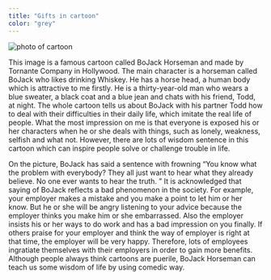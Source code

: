 ```yaml
---
title: "Gifts in cartoon"
color: "grey"
---
```


<img src="/web1-sp/img/cartoon.jpg" alt="photo of cartoon" class="photo-cartoon">
<div class="context">
  <p>This image is a famous cartoon called BoJack Horseman and made by Tornante Company in Hollywood. 
  The main character is a horseman called  BoJack who likes drinking Whiskey. He has a horse head, 
  a human body which is attractive to me firstly. He is a thirty-year-old man who wears a blue sweater, 
  a black coat and a blue jean and chats with his friend, Todd, at night. The whole cartoon tells us about 
  BoJack with his partner Todd how to deal with their difficulties in their daily life, which imitate the real life of people.
  What the most impression on me is that everyone is exposed his or her characters when he or she deals with things,
  such as lonely, weakness, selfish and what not. However, there are lots of wisdom sentence 
  in this cartoon which can inspire people solve or challenge trouble in life. </p>
  <p>On the picture, BoJack has said a sentence with frowning “You know what the problem with everybody? 
  They all just want to hear what they already believe. No one ever wants to hear the truth. ”
  It is acknowledged that saying of BoJack reflects a bad phenomenon in the society. 
  For example, your employer makes a mistake and you make a point to let him or her know. 
  But he or she will be angry listening to your advice because the employer thinks you make him or she embarrassed. 
  Also the employer insists his or her ways to do work and has a bad impression on you finally.  
  If others praise for your employer  and think the way of employer is right at that time, the employer will be very happy.
  Therefore, lots of employees ingratiate themselves with their employers in order to gain more benefits. 
  Although people always think cartoons are puerile, BoJack Horseman can teach us some wisdom of life by using comedic way. </p>
</div>
